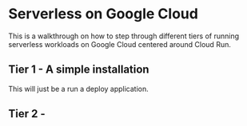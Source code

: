 # Serverless on Google Cloud

This is a walkthrough on how to step through different tiers of running
serverless workloads on Google Cloud centered around Cloud Run.

## Tier 1 - A simple installation

This will just be a run a deploy application.

## Tier 2 -

## 